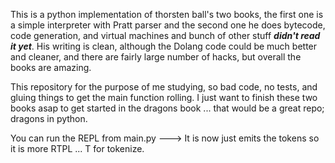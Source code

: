 This is a python implementation of thorsten ball's two books, the first one is a simple interpreter with Pratt parser and the second one he does bytecode, code generation, and virtual machines and bunch of other stuff ***didn't read it yet***. His writing is clean, although the Dolang code could be much better and cleaner, and there are fairly large number of hacks, but overall the books are amazing.

This repository for the purpose of me studying, so bad code, no tests, and gluing things to get the main function rolling. I just want to finish these two books asap to get started in the dragons book ... that would be a great repo; dragons in python.

You can run the REPL from main.py ---> It is now just emits the tokens so it is more RTPL ... T for tokenize.
